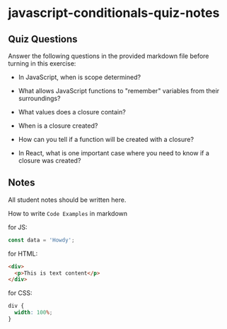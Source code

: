 # javascript-conditionals-quiz-notes

## Quiz Questions

Answer the following questions in the provided markdown file before turning in this exercise:

- In JavaScript, when is scope determined?

- What allows JavaScript functions to "remember" variables from their surroundings?

- What values does a closure contain?

- When is a closure created?

- How can you tell if a function will be created with a closure?

- In React, what is one important case where you need to know if a closure was created?

## Notes

All student notes should be written here.

How to write `Code Examples` in markdown

for JS:

```javascript
const data = 'Howdy';
```

for HTML:

```html
<div>
  <p>This is text content</p>
</div>
```

for CSS:

```css
div {
  width: 100%;
}
```
